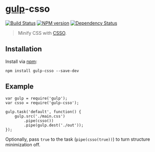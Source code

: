 # [gulp](https://github.com/wearefractal/gulp)-csso

[![Build Status](https://travis-ci.org/ben-eb/gulp-csso.png?branch=master)](https://travis-ci.org/ben-eb/gulp-csso) [![NPM version](https://badge.fury.io/js/gulp-csso.png)](http://badge.fury.io/js/gulp-csso) [![Dependency Status](https://gemnasium.com/ben-eb/gulp-csso.png)](https://gemnasium.com/ben-eb/gulp-csso)

> Minify CSS with [CSSO](https://npmjs.org/package/csso).

## Installation

Install via [npm](https://npmjs.org/package/gulp-csso):

```
npm install gulp-csso --save-dev
```

## Example

```
var gulp = require('gulp');
var csso = require('gulp-csso');

gulp.task('default', function() {
    gulp.src('./main.css')
        .pipe(csso())
        .pipe(gulp.dest('./out'));
});
```

Optionally, pass `true` to the task (`pipe(csso(true))`) to turn structure minimization off.
